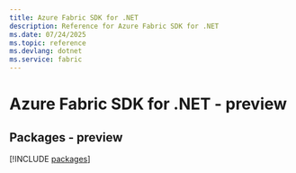```yaml
---
title: Azure Fabric SDK for .NET
description: Reference for Azure Fabric SDK for .NET
ms.date: 07/24/2025
ms.topic: reference
ms.devlang: dotnet
ms.service: fabric
---
```

# Azure Fabric SDK for .NET - preview
## Packages - preview
[!INCLUDE [packages](fabric-index.md)]